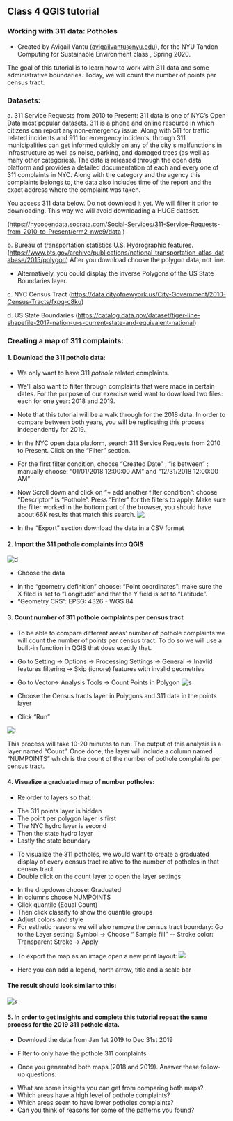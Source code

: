 ## Class 4 QGIS tutorial
### Working with 311 data: Potholes
* Created by Avigail Vantu (avigailvantu@nyu.edu), for the NYU Tandon Computing for Sustainable Environment class , Spring 2020.

The goal of this tutorial is to learn how to work with 311 data and some administrative boundaries. Today, we will count the number of points per census tract.

### Datasets:   
a. 311 Service Requests from 2010 to Present: 311 data is one of NYC’s Open Data most popular datasets.
311 is a phone and online resource in which citizens can report any non-emergency issue.
Along with 511 for traffic related incidents and 911 for emergency incidents, through 311 municipalities can get informed quickly on any of the city's malfunctions in infrastructure as well as noise, parking, and damaged trees (as well as many other categories).
The data is released through the open data platform and provides a detailed documentation of each and every one of 311 complaints in NYC. Along with the category and the agency this complaints belongs to, the data also includes time of the report and the exact address where the complaint was taken.

You access 311 data below. Do not download it yet. We will filter it prior to downloading. This way we will avoid downloading a HUGE dataset.

(https://nycopendata.socrata.com/Social-Services/311-Service-Requests-from-2010-to-Present/erm2-nwe9/data  )

b. Bureau of transportation statistics  U.S. Hydrographic features. (https://www.bts.gov/archive/publications/national_transportation_atlas_database/2015/polygon) After you download:choose the polygon data, not line.  
* Alternatively, you could display the inverse Polygons of the US State Boundaries layer.   

c. NYC Census Tract (https://data.cityofnewyork.us/City-Government/2010-Census-Tracts/fxpq-c8ku)

d. US State Boundaries (https://catalog.data.gov/dataset/tiger-line-shapefile-2017-nation-u-s-current-state-and-equivalent-national)

### Creating a map of 311 complaints:  
#### 1. Download the 311 pothole data:
* We only want to have 311 *pothole* related complaints.  
* We'll also want to filter through complaints that were made in certain dates. For the purpose of our exercise we’d want to download two files: each for one year: 2018 and 2019.
* Note that this tutorial will be a walk through for the 2018 data. In order to compare between both years, you will be replicating this process independently for 2019.
* In the NYC open data platform, search 311 Service Requests from 2010 to Present. Click on the “Filter” section.
* For the first filter condition, choose “Created Date” , “is between” : manually choose: “01/01/2018 12:00:00 AM” and “12/31/2018 12:00:00 AM”
* Now Scroll down and click on “+ add another filter condition”: choose “Descriptor” is “Pothole”. Press “Enter” for the filters to apply. Make sure the filter worked in the bottom part of the browser, you should have about 66K results that match this search.
![,](https://github.com/avigailvantu/SUE-Class/blob/master/Screen%20Shot%202019-11-13%20at%2011.59.47%20AM.png)

* In the “Export” section download the data in a CSV format  

#### 2. Import the 311 pothole complaints into QGIS
![d](https://github.com/avigailvantu/SUE-Class/blob/master/Screen%20Shot%202019-11-13%20at%2012.09.14%20PM.png)


* Choose the data
- In the “geometry definition” choose: “Point coordinates”: make sure the X filed is set to “Longitude” and that the Y field is set to “Latitude”.
- “Geometry CRS”: EPSG: 4326 - WGS 84

#### 3. Count number of 311 pothole complaints per census tract

* To be able to compare different areas’ number of pothole complaints we will count the number of points per census tract. To do so we will use a built-in function in QGIS that does exactly that.
* Go to Setting → Options → Processing Settings → General → Inavlid features filtering → Skip (ignore) features with invalid geometries  


* Go to Vector→ Analysis Tools → Count Points in Polygon
![s](https://github.com/avigailvantu/SUE-Class/blob/master/Screen%20Shot%202019-11-18%20at%201.42.45%20PM.png)

* Choose the Census tracts layer in Polygons and 311 data in the points layer
* Click “Run”

![l](https://github.com/avigailvantu/SUE-Class/blob/master/Screen%20Shot%202019-11-19%20at%2012.47.20%20PM.png)

This process will take 10-20 minutes to run. The output of this analysis is a layer named “Count”. Once done, the layer will include a column named “NUMPOINTS” which is the count of the number of pothole complaints per census tract.

#### 4. Visualize a graduated map of number potholes:

* Re order to layers so that:
- The 311 points layer is hidden
- The point per polygon layer is first
- The NYC hydro layer is second
- Then the state hydro layer
- Lastly the state boundary

* To visualize the 311 potholes, we would want to create a graduated display of every census tract relative to the number of potholes in that census tract.
* Double click on the count layer to open the layer settings:
- In the dropdown choose: Graduated
- In columns choose NUMPOINTS
- Click quantile (Equal Count)
- Then click classify to show the quantile groups
- Adjust colors and style
- For esthetic reasons we will also remove the census tract boundary:
Go to the Layer setting: Symbol → Choose “ Sample fill” -- Stroke color: Transparent Stroke →  Apply  

* To export the map as an image open a new print layout:
![](https://github.com/avigailvantu/SUE-Class/blob/master/Screen%20Shot%202019-11-19%20at%2012.58.19%20PM.png)

* Here you can add a legend, north arrow, title and a scale bar

#### The result should look similar to this:

![s](https://github.com/avigailvantu/SUE-Class/blob/master/pothole%202018.png)

#### 5. In order to get insights and complete this tutorial repeat the same process for the 2019 311 pothole data.
* Download the data from Jan 1st 2019 to Dec 31st 2019
* Filter to only have the pothole 311 complaints

* Once you generated both maps (2018 and 2019). Answer these follow-up questions:
- What are some insights you can get from comparing both maps?
- Which areas have a high level of pothole complaints?
- Which areas seem to have lower potholes complaints?
- Can you think of reasons for some of the patterns you found?  

